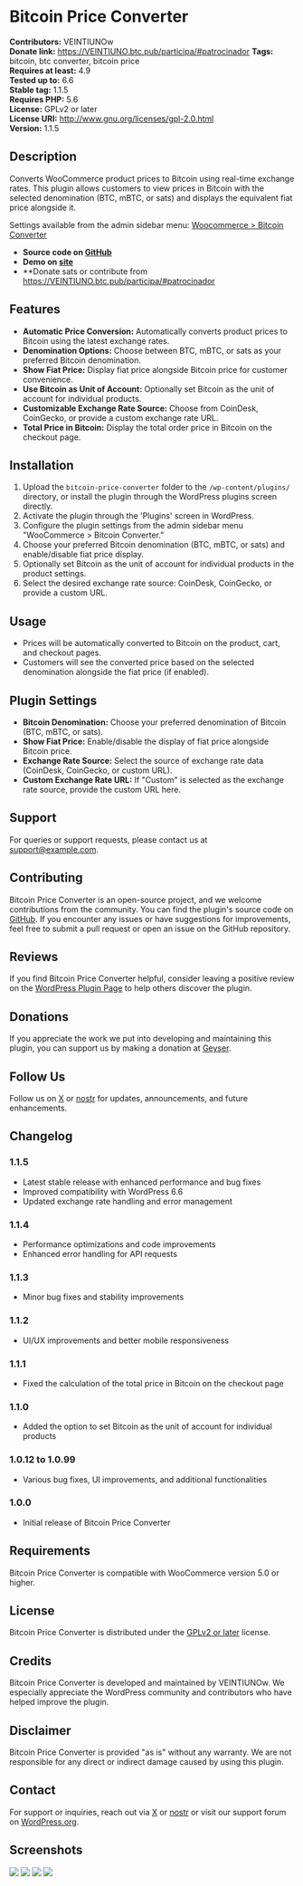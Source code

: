 # Bitcoin Price Converter

**Contributors:** VEINTIUNOw  
**Donate link:** https://VEINTIUNO.btc.pub/participa/#patrocinador
**Tags:** bitcoin, btc converter, bitcoin price  
**Requires at least:** 4.9  
**Tested up to:** 6.6  
**Stable tag:** 1.1.5  
**Requires PHP:** 5.6  
**License:** GPLv2 or later  
**License URI:** http://www.gnu.org/licenses/gpl-2.0.html  
**Version:** 1.1.5  

## Description
Converts WooCommerce product prices to Bitcoin using real-time exchange rates. This plugin allows customers to view prices in Bitcoin with the selected denomination (BTC, mBTC, or sats) and displays the equivalent fiat price alongside it.

Settings available from the admin sidebar menu: [Woocommerce > Bitcoin Converter](wp-admin/admin.php?page=bitcoin_price_converter_settings)

- **Source code on [GitHub](https://github.com/VEINTIUNOw/Bitcoin-Price-Converter)**
- **Demo on [site](https://veintiuno.BTC.pub/m/digitales/bitcoin-price-co%E2%80%A6ocommerce-plugin/)**
- **Donate sats or contribute from https://VEINTIUNO.btc.pub/participa/#patrocinador

## Features

- **Automatic Price Conversion:** Automatically converts product prices to Bitcoin using the latest exchange rates.
- **Denomination Options:** Choose between BTC, mBTC, or sats as your preferred Bitcoin denomination.
- **Show Fiat Price:** Display fiat price alongside Bitcoin price for customer convenience.
- **Use Bitcoin as Unit of Account:** Optionally set Bitcoin as the unit of account for individual products.
- **Customizable Exchange Rate Source:** Choose from CoinDesk, CoinGecko, or provide a custom exchange rate URL.
- **Total Price in Bitcoin:** Display the total order price in Bitcoin on the checkout page.

## Installation

1. Upload the `bitcoin-price-converter` folder to the `/wp-content/plugins/` directory, or install the plugin through the WordPress plugins screen directly.
2. Activate the plugin through the 'Plugins' screen in WordPress.
3. Configure the plugin settings from the admin sidebar menu "WooCommerce > Bitcoin Converter."
4. Choose your preferred Bitcoin denomination (BTC, mBTC, or sats) and enable/disable fiat price display.
5. Optionally set Bitcoin as the unit of account for individual products in the product settings.
6. Select the desired exchange rate source: CoinDesk, CoinGecko, or provide a custom URL.

## Usage

- Prices will be automatically converted to Bitcoin on the product, cart, and checkout pages.
- Customers will see the converted price based on the selected denomination alongside the fiat price (if enabled).

## Plugin Settings

- **Bitcoin Denomination:** Choose your preferred denomination of Bitcoin (BTC, mBTC, or sats).
- **Show Fiat Price:** Enable/disable the display of fiat price alongside Bitcoin price.
- **Exchange Rate Source:** Select the source of exchange rate data (CoinDesk, CoinGecko, or custom URL).
- **Custom Exchange Rate URL:** If "Custom" is selected as the exchange rate source, provide the custom URL here.

## Support

For queries or support requests, please contact us at [support@example.com](mailto:support@example.com).

## Contributing

Bitcoin Price Converter is an open-source project, and we welcome contributions from the community. You can find the plugin's source code on [GitHub](https://github.com/VEINTIUNOw/Bitcoin-Price-Converter). If you encounter any issues or have suggestions for improvements, feel free to submit a pull request or open an issue on the GitHub repository.

## Reviews

If you find Bitcoin Price Converter helpful, consider leaving a positive review on the [WordPress Plugin Page](https://wordpress.org/plugins/bitcoin-price-converter) to help others discover the plugin.

## Donations

If you appreciate the work we put into developing and maintaining this plugin, you can support us by making a donation at [Geyser](https://geyser.fund/project/bitcoinpriceconverterwordpressplugin).

## Follow Us

Follow us on [X](https://twitter.com/VEINTIUNOw) or [nostr](https://snort.social/21) for updates, announcements, and future enhancements.

## Changelog

### 1.1.5
- Latest stable release with enhanced performance and bug fixes
- Improved compatibility with WordPress 6.6
- Updated exchange rate handling and error management

### 1.1.4
- Performance optimizations and code improvements
- Enhanced error handling for API requests

### 1.1.3
- Minor bug fixes and stability improvements

### 1.1.2
- UI/UX improvements and better mobile responsiveness

### 1.1.1
- Fixed the calculation of the total price in Bitcoin on the checkout page

### 1.1.0
- Added the option to set Bitcoin as the unit of account for individual products

### 1.0.12 to 1.0.99
- Various bug fixes, UI improvements, and additional functionalities

### 1.0.0
- Initial release of Bitcoin Price Converter

## Requirements

Bitcoin Price Converter is compatible with WooCommerce version 5.0 or higher.

## License

Bitcoin Price Converter is distributed under the [GPLv2 or later](https://www.gnu.org/licenses/gpl-2.0.html) license.

## Credits

Bitcoin Price Converter is developed and maintained by VEINTIUNOw. We especially appreciate the WordPress community and contributors who have helped improve the plugin.

## Disclaimer

Bitcoin Price Converter is provided "as is" without any warranty. We are not responsible for any direct or indirect damage caused by using this plugin.

## Contact

For support or inquiries, reach out via [X](https://x.com/VEINTIUNOw) or [nostr](https://snort.social/21) or visit our support forum on [WordPress.org](#).

## Screenshots
![](https://github.com/VEINTIUNOw/Bitcoin-Price-Converter/blob/main/screenshot-1.png)
![](https://github.com/VEINTIUNOw/Bitcoin-Price-Converter/blob/main/screenshot-2.png)
![](https://github.com/VEINTIUNOw/Bitcoin-Price-Converter/blob/main/screenshot-3.png)
![](https://github.com/VEINTIUNOw/Bitcoin-Price-Converter/blob/main/screenshot-4.png)
